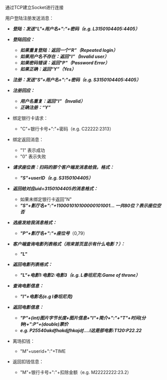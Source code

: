 通过TCP建立Socket进行连接

用户登陆注册发送消息：

- ***登陆：发送“L”+用户名+":"+密码（e.g. L3150104405:4405）***
- ***登陆回应：***
  - ***如果重复登陆：返回一个“R”（Repeated login）***
  - ***如果用户名不存在：返回“I”（Invalid user）***
  - ***如果密码错误：返回"P"（Password Error）***
  - ***如果正确：返回“Y”（Yes）***
- ***注册：发送“S”+用户名+":"+密码（e.g. S3150104405:4405）***
- ***注册回应：***
  - ***用户名重复：返回“I”（Invalid）***
  - ***正确注册：“Y”***
- 绑定银行卡请求：
  - "C"+银行卡号+":"+密码（e.g. C22222:2313）
- 绑定返回消息：
  - "1" 表示成功
  - "0" 表示失败


- ***请求座位表：扫码的那个客户端发消息给我，格式：***
  - ***"S"+userID（e.g. S3150104405）***
- ***返回给对应uid=3150104405的消息格式：***
  - 如果未绑定银行卡返回"N"
  - ***"S"+影厅名+":"+110001010100000101001… 一共80位？表示座位空否***
- ***选座发给我消息格式：***
  - ***"P"+影厅名+":"+座位号***（0,79）
- ***客户端查询电影列表格式（用来首页显示有什么电影？）：***
  - ***"L"***
- ***返回电影列表格式：***
  - ***"L"+电影1:电影2:电影3（e.g. L泰坦尼克:Game of throne）***
- ***查询电影信息：***
  - ***"I"+电影名(e.g I泰坦尼克)***
- ***返回电影信息：***
  - ***"P"+(int)图片字节长度+图片信息+"I"+简介+":"+"T"+时间(分钟)+":P"+(double)票价***
  - ***e.g. P25540akdfhakdjfhkajdf….I这是部电影:T120:P22.22***
- 离场扣钱：
  - "M"+userid+":"+TIME
- 返回扣钱信息：
  - "M"+银行卡号+":"+扣除金额（e.g. M22222222:23.2）